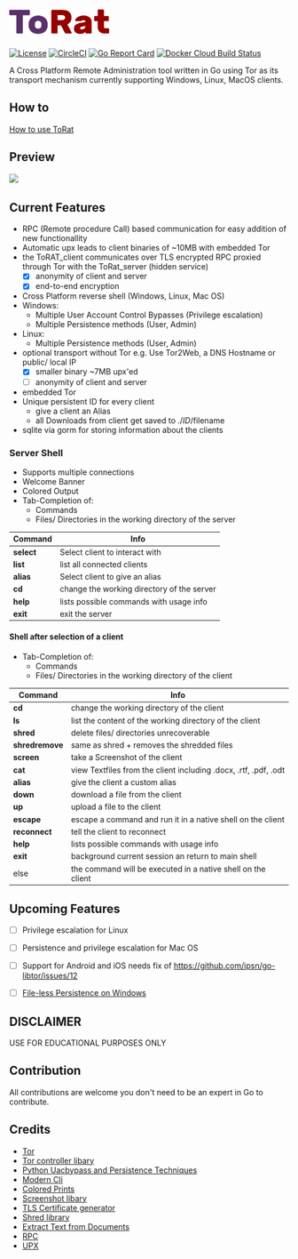 # <img src="./ToRat_Logo.png" width="180px"> 
[![License](https://img.shields.io/github/license/lu4p/ToRat.svg)](https://unlicense.org/)
[![CircleCI](https://circleci.com/gh/lu4p/ToRat.svg?style=svg)](https://circleci.com/gh/lu4p/ToRat)
[![Go Report Card](https://goreportcard.com/badge/github.com/lu4p/ToRat)](https://goreportcard.com/report/github.com/lu4p/ToRat)
[![Docker Cloud Build Status](https://img.shields.io/docker/cloud/build/lu4p/torat)](https://hub.docker.com/repository/docker/lu4p/torat)

A Cross Platform Remote Administration tool written in Go using Tor as its transport mechanism
currently supporting Windows, Linux, MacOS clients.

## How to
[How to use ToRat](https://github.com/lu4p/ToRat/wiki/How-to-use-the-ToRat-Docker-Image)

## Preview
<a href="https://asciinema.org/a/318534" target="_blank"><img src="https://asciinema.org/a/318534.svg" /></a>

## Current Features
- RPC (Remote procedure Call) based communication for easy addition of new functionallity
- Automatic upx leads to client binaries of ~10MB with embedded Tor
- the ToRAT_client communicates over TLS encrypted RPC proxied through Tor with the ToRat_server (hidden service)
	- [x] anonymity of client and server
	- [x] end-to-end encryption
- Cross Platform reverse shell (Windows, Linux, Mac OS)
- Windows:
	- Multiple User Account Control Bypasses (Privilege escalation)
	- Multiple Persistence methods (User, Admin)
- Linux:
	- Multiple Persistence methods (User, Admin)
- optional transport without Tor e.g. Use Tor2Web, a DNS Hostname or public/ local IP
	- [x] smaller binary ~7MB upx'ed
	- [ ] anonymity of client and server
- embedded Tor
- Unique persistent ID for every client
	- give a client an Alias
	- all Downloads from client get saved to ./$ID/$filename
- sqlite via gorm for storing information about the clients

### Server Shell
- Supports multiple connections
- Welcome Banner
- Colored Output
- Tab-Completion of:
  - Commands
  - Files/ Directories in the working directory of the server

Command | Info
--- | ---
**select** |  Select client to interact with
**list** |  list all connected clients
**alias** |  Select client to give an alias
**cd** |  change the working directory of the server
**help** |  lists possible commands with usage info
**exit** | exit the server

#### Shell after selection of a client
- Tab-Completion of:
  - Commands
  - Files/ Directories in the working directory of the client

Command | Info
--- | ---
**cd** | change the working directory of the client
**ls** | list the content of the working directory of the client
**shred** | delete files/ directories unrecoverable
**shredremove** | same as shred + removes the shredded files
**screen** | take a Screenshot of the client
**cat** | view Textfiles from the client including .docx, .rtf, .pdf, .odt
**alias** | give the client a custom alias
**down** | download a file from the client
**up** | upload a file to the client
**escape** | escape a command and run it in a native shell on the client
**reconnect** | tell the client to reconnect
**help** |  lists possible commands with usage info
**exit** | background current session an return to main shell
else  | the command will be executed in a native shell on the client

## Upcoming Features
- [ ] Privilege escalation for Linux
- [ ] Persistence and privilege escalation for Mac OS
- [ ] Support for Android and iOS needs fix of https://github.com/ipsn/go-libtor/issues/12
- [ ] [File-less Persistence on Windows](https://github.com/ewhitehats/InvisiblePersistence)


## DISCLAIMER
USE FOR EDUCATIONAL PURPOSES ONLY

## Contribution
All contributions are welcome you don't need to be an expert in Go to contribute.

## Credits
- [Tor](https://www.torproject.org/)
- [Tor controller libary](https://github.com/cretz/bine)
- [Python Uacbypass and Persistence Techniques](https://github.com/rootm0s/WinPwnage)
- [Modern Cli](https://github.com/abiosoft/ishell)
- [Colored Prints](https://github.com/fatih/color)
- [Screenshot libary](https://github.com/vova616/screenshot)
- [TLS Certificate generator](https://github.com/lu4p/genCert)
- [Shred library](https://github.com/lu4p/genCert)
- [Extract Text from Documents](https://github.com/lu4p/cat)
- [RPC](https://golang.org/pkg/net/rpc/)
- [UPX](https://upx.github.io/)

